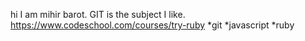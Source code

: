 hi I am mihir barot.
GIT is the subject I like.
https://www.codeschool.com/courses/try-ruby
*git
*javascript
*ruby
